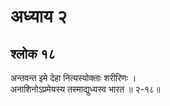 # अध्याय २

## श्लोक १८

अन्तवन्त इमे देहा नित्यस्योक्ताः शरीरिणः ।<br>अनाशिनोऽप्रमेयस्य तस्माद्युध्यस्व भारत ॥ २-१८॥<br><br>

